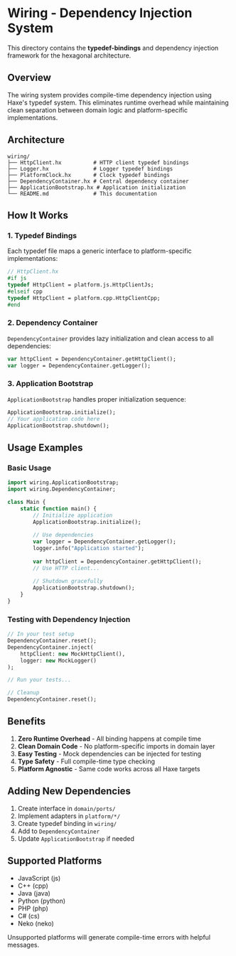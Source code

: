 # Wiring - Dependency Injection System

This directory contains the **typedef-bindings** and dependency injection framework for the hexagonal architecture.

## Overview

The wiring system provides compile-time dependency injection using Haxe's typedef system. This eliminates runtime overhead while maintaining clean separation between domain logic and platform-specific implementations.

## Architecture

```
wiring/
├── HttpClient.hx          # HTTP client typedef bindings
├── Logger.hx              # Logger typedef bindings  
├── PlatformClock.hx       # Clock typedef bindings
├── DependencyContainer.hx # Central dependency container
├── ApplicationBootstrap.hx # Application initialization
└── README.md              # This documentation
```

## How It Works

### 1. Typedef Bindings

Each typedef file maps a generic interface to platform-specific implementations:

```haxe
// HttpClient.hx
#if js
typedef HttpClient = platform.js.HttpClientJs;
#elseif cpp
typedef HttpClient = platform.cpp.HttpClientCpp;
#end
```

### 2. Dependency Container

`DependencyContainer` provides lazy initialization and clean access to all dependencies:

```haxe
var httpClient = DependencyContainer.getHttpClient();
var logger = DependencyContainer.getLogger();
```

### 3. Application Bootstrap

`ApplicationBootstrap` handles proper initialization sequence:

```haxe
ApplicationBootstrap.initialize();
// Your application code here
ApplicationBootstrap.shutdown();
```

## Usage Examples

### Basic Usage

```haxe
import wiring.ApplicationBootstrap;
import wiring.DependencyContainer;

class Main {
    static function main() {
        // Initialize application
        ApplicationBootstrap.initialize();
        
        // Use dependencies
        var logger = DependencyContainer.getLogger();
        logger.info("Application started");
        
        var httpClient = DependencyContainer.getHttpClient();
        // Use HTTP client...
        
        // Shutdown gracefully
        ApplicationBootstrap.shutdown();
    }
}
```

### Testing with Dependency Injection

```haxe
// In your test setup
DependencyContainer.reset();
DependencyContainer.inject(
    httpClient: new MockHttpClient(),
    logger: new MockLogger()
);

// Run your tests...

// Cleanup
DependencyContainer.reset();
```

## Benefits

1. **Zero Runtime Overhead** - All binding happens at compile time
2. **Clean Domain Code** - No platform-specific imports in domain layer
3. **Easy Testing** - Mock dependencies can be injected for testing
4. **Type Safety** - Full compile-time type checking
5. **Platform Agnostic** - Same code works across all Haxe targets

## Adding New Dependencies

1. Create interface in `domain/ports/`
2. Implement adapters in `platform/*/`
3. Create typedef binding in `wiring/`
4. Add to `DependencyContainer`
5. Update `ApplicationBootstrap` if needed

## Supported Platforms

- JavaScript (js)
- C++ (cpp)
- Java (java)
- Python (python)
- PHP (php)
- C# (cs)
- Neko (neko)

Unsupported platforms will generate compile-time errors with helpful messages.